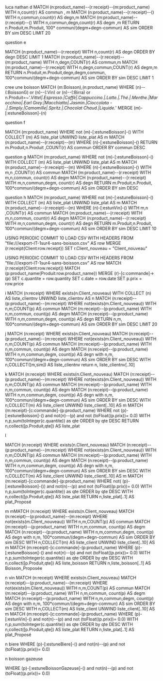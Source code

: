 luca 
nathan
d
MATCH (n:product_name)--(r:receipt)--(m:product_name)
WITH n,count(r) AS commun , m
MATCH (n:product_name)--(r:receipt)--()
WITH n,commun,count(r) AS degn,m
MATCH (m:product_name)--(r:receipt)--()
WITH n,commun,degn,count(r) AS degm ,m
RETURN n.Produit,m.Produit, 100* commun/(degm+degn-commun) AS sim ORDER BY sim DESC LIMIT 20

question e

MATCH (n:product_name)--(r:receipt)
WITH n,count(r) AS degn ORDER BY degn DESC LIMIT 1
MATCH (n:product_name)--(r:receipt)--(m:product_name)
WITH n,degn,COUNT(r) AS commun,m
MATCH (m:product_name)--(r:receipt)
WITH n,degn,commun,COUNT(r) AS degm,m
RETURN n.Produit,m.Produit,degn,degm,commun, 100*commun/(degm+degn-commun) AS sim ORDER BY sim DESC LIMIT 1


cree une boisson 
MATCH (m:Boisson),(n:product_name)
WHERE (n)--(:BoissonG) or  (n)--(:Vin) or (n)--(:Birra) or n.Produit=~'.*Vittel|.*Espresso.*|Caffè|.*Cappuccino.*|.*Latte.*|.*Thé.*|.*Menthe.*|Marocchino|.*Earl Grey.*|Macchiatto|.*Jasmin.*|Cioccolata - .|.*Simply.*|Camomille|.*Spritz.*|.*Chocolat Chaud.*|Liquide.*'
MERGE (m)-[:estuneBoisson]-(n)

question f

MATCH (m:product_name) WHERE not (m)-[:estuneBoisson]-()
WITH COLLECT (m) AS liste_plat
UNWIND liste_plat AS m
MATCH (n:product_name)--(r:receipt)--(m)
WHERE  (n)-[:estuneBoisson]-() 
RETURN m.Produit,n.Produit ,COUNT(r) AS commun ORDER BY commun DESC

question g
MATCH (m:product_name) WHERE not (m)-[:estuneBoisson]-()
WITH COLLECT (m) AS liste_plat
UNWIND liste_plat AS m
MATCH (n:product_name)--(r:receipt)--(m)
WHERE  (n)-[:estuneBoisson]-() 
WITH m,n ,COUNT(r) AS commun
MATCH (m:product_name)--(r:receipt)
WITH m,n,commun, count(r) AS degm
MATCH (n:product_name)--(r:receipt)
WITH  m,n,commun,degm, count(r) AS degn
RETURN m.Produit,n.Produit, 100*commun/(degm+degn-commun) AS sim ORDER BY sim DESC

question h
MATCH (m:product_name) WHERE not (m)-[:estuneBoisson]-()
WITH COLLECT (m) AS liste_plat
UNWIND liste_plat AS m
MATCH (n:product_name)--(r:receipt)--(m)
WHERE  (n)-[:estunVin]-() 
WITH m,n ,COUNT(r) AS commun
MATCH (m:product_name)--(r:receipt)
WITH m,n,commun, count(r) AS degm
MATCH (n:product_name)--(r:receipt)
WITH  m,n,commun,degm, count(r) AS degn
RETURN m.Produit,n.Produit, 100*commun/(degm+degn-commun) AS sim ORDER BY sim DESC LIMIT 10

USING PERIODIC COMMIT 10
LOAD CSV WITH HEADERS FROM "file:///export-IT-1sur4-sans-boisson.csv" AS row
MERGE (r:receipt{Client:row.receipt})
SET r.Client_nouveau = "Client_nouveau"

USING PERIODIC COMMIT 10
LOAD CSV WITH HEADERS FROM "file:///export-IT-1sur4-sans-boisson.csv" AS row
MATCH (r:receipt{Client:row.receipt})
MATCH (p:product_name{Produit:row.product_name})
MERGE (r)-[c:commande]->(p)
SET c.quantite = row.quantity
SET c.date = row.date
SET p.prix = row.price

i
MATCH (n:receipt)
WHERE exists(n.Client_nouveau) 
WITH COLLECT (n) AS liste_clientnv
UNWIND liste_clientnv AS n
MATCH (n:receipt)--(p:product_name)--(m:receipt)
WHERE not(exists(m.Client_nouveau))
WITH n,m,COUNT(p) AS commun
MATCH (m:receipt)--(p:product_name)
WITH n,m,commun, count(p) AS degm
MATCH (n:receipt)--(p:product_name)
WITH  n,m,commun,degm, count(p) AS degn
RETURN n,m, 100*commun/(degm+degn-commun) AS sim ORDER BY sim DESC LIMIT 20

j
MATCH (n:receipt)
WHERE exists(n.Client_nouveau) 
MATCH (n:receipt)--(p:product_name)--(m:receipt)
WHERE not(exists(m.Client_nouveau))
WITH n,m,COUNT(p) AS commun
MATCH (m:receipt)--(p:product_name)
WITH n,m,commun, count(p) AS degm
MATCH (n:receipt)--(p:product_name)
WITH  n,m,commun,degm, count(p) AS 
degn
with n,m, 100*commun/(degm+degn-commun) AS sim ORDER BY sim DESC
WITH n,COLLECT([m,sim]) AS liste_clientnv
return n, liste_clientnv[..10]




k
MATCH (n:receipt)
WHERE exists(n.Client_nouveau) 
MATCH (n:receipt)--(p:product_name)--(m:receipt)
WHERE not(exists(m.Client_nouveau))
WITH n,m,COUNT(p) AS commun
MATCH (m:receipt)--(p:product_name)
WITH n,m,commun, count(p) AS degm
MATCH (n:receipt)--(p:product_name)
WITH  n,m,commun,degm, count(p) AS degn
with n,m, 100*commun/(degm+degn-commun) AS sim ORDER BY sim DESC
WITH n,COLLECT(m) AS liste_client
UNWIND liste_client[..10]  AS m 
MATCH (m:receipt)-[c:commande]-(p:product_name)
WHERE not (p)-[:estuneBoisson]-() and not(n)--(p)  and not (toFloat((p.prix))= 0.0)
WITH n,p,sum(toInteger(c.quantite)) as qte ORDER by qte DESC
RETURN n,collect([p.Produit,qte]) AS liste_plat

l

MATCH (n:receipt)
WHERE exists(n.Client_nouveau) 
MATCH (n:receipt)--(p:product_name)--(m:receipt)
WHERE not(exists(m.Client_nouveau))
WITH n,m,COUNT(p) AS commun
MATCH (m:receipt)--(p:product_name)
WITH n,m,commun, count(p) AS degm
MATCH (n:receipt)--(p:product_name)
WITH  n,m,commun,degm, count(p) AS degn
with n,m, 100*commun/(degm+degn-commun) AS sim ORDER BY sim DESC
WITH n,COLLECT(m) AS liste_client
UNWIND liste_client[..10]  AS m 
MATCH (m:receipt)-[c:commande]-(p:product_name)
WHERE not( (p)-[:estuneBoisson]-()) and not(n)--(p) and not (toFloat((p.prix))= 0.0)
WITH n,p,sum(toInteger(c.quantite)) as qte ORDER by qte DESC
WITH n,collect([p.Produit,qte]) AS liste_plat
RETURN n,liste_plat[..1] AS plat_Proposé

m
mMATCH (n:receipt)
WHERE exists(n.Client_nouveau) 
MATCH (n:receipt)--(p:product_name)--(m:receipt)
WHERE not(exists(m.Client_nouveau))
WITH n,m,COUNT(p) AS commun
MATCH (m:receipt)--(p:product_name)
WITH n,m,commun, count(p) AS degm
MATCH (n:receipt)--(p:product_name)
WITH  n,m,commun,degm, count(p) AS degn
with n,m, 100*commun/(degm+degn-commun) AS sim ORDER BY sim DESC
WITH n,COLLECT(m) AS liste_client
UNWIND liste_client[..10]  AS m 
MATCH (m:receipt)-[c:commande]-(p:product_name)
WHERE  (p)-[:estuneBoisson]-() and not(n)--(p) and not (toFloat((p.prix))= 0.0)
WITH n,p,sum(toInteger(c.quantite)) as qte ORDER by qte DESC
WITH n,collect([p.Produit,qte]) AS liste_boisson
RETURN n,liste_boisson[..1] AS Boisson_Proposée

n vin
MATCH (n:receipt)
WHERE exists(n.Client_nouveau) 
MATCH (n:receipt)--(p:product_name)--(m:receipt)
WHERE not(exists(m.Client_nouveau))
WITH n,m,COUNT(p) AS commun
MATCH (m:receipt)--(p:product_name)
WITH n,m,commun, count(p) AS degm
MATCH (n:receipt)--(p:product_name)
WITH  n,m,commun,degm, count(p) AS degn
with n,m, 100*commun/(degm+degn-commun) AS sim ORDER BY sim DESC
WITH n,COLLECT(m) AS liste_client
UNWIND liste_client[..10]  AS m 
MATCH (m:receipt)-[c:commande]-(p:product_name)
WHERE (p)-[:estunVin]-() and not(n)--(p) and not (toFloat((p.prix))= 0.0)
WITH n,p,sum(toInteger(c.quantite)) as qte ORDER by qte DESC
WITH n,collect([p.Produit,qte]) AS liste_plat
RETURN n,liste_plat[..1] AS plat_Proposé

n biere
WHERE (p)-[:estuneBiere]-() and not(n)--(p) and not (toFloat((p.prix))= 0.0)

n boisson gazeuse	

WHERE (p)-[:estuneBoissonGazeuse]-() and not(n)--(p) and not (toFloat((p.prix))= 0.0)

